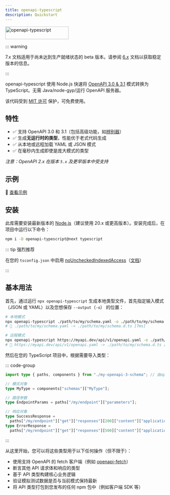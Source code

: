 ```yaml
---
title: openapi-typescript
description: Quickstart
---
```


<img src="/assets/openapi-ts.svg" alt="openapi-typescript" width="200" height="40" />

::: warning

7.x 文档适用于尚未达到生产就绪状态的 beta 版本。请参阅 [6.x](/6.x/introduction) 文档以获取稳定版本的信息。

:::

openapi-typescript 使用 Node.js 快速将 [OpenAPI 3.0 & 3.1](https://spec.openapis.org/oas/latest.html) 模式转换为 TypeScript。无需 Java/node-gyp/运行 OpenAPI 服务器。

该代码受到 [MIT 许可](https://github.com/openapi-ts/openapi-typescript/blob/main/packages/openapi-typescript/LICENSE") 保护，可免费使用。

## 特性

- ✅ 支持 OpenAPI 3.0 和 3.1（包括高级功能，如[辨别器](https://spec.openapis.org/oas/v3.1.0#discriminator-object)）
- ✅ 生成**无运行时的类型**，性能优于老式代码生成
- ✅ 从本地或远程加载 YAML 或 JSON 模式
- ✅ 在毫秒内生成即使是庞大模式的类型

_注意：OpenAPI 2.x 在版本 `5.x` 及更早版本中受支持_

## 示例

👀 [查看示例](https://github.com/openapi-ts/openapi-typescript/blob/main/packages/openapi-typescript/examples/)

## 安装

此库需要安装最新版本的 [Node.js](https://nodejs.org)（建议使用 20.x 或更高版本）。安装完成后，在项目中运行以下命令：

```bash
npm i -D openapi-typescript@next typescript
```

::: tip 强烈推荐

在您的 `tsconfig.json` 中启用 [noUncheckedIndexedAccess](https://www.typescriptlang.org/tsconfig#noUncheckedIndexedAccess)（[文档](/zh/advanced#enable-nouncheckedindexaccess-in-your-tsconfigjson)）

:::

## 基本用法

首先，通过运行 `npx openapi-typescript` 生成本地类型文件，首先指定输入模式（JSON 或 YAML）以及您想保存 `--output`（`-o`） 的位置：

```bash
# 本地模式
npx openapi-typescript ./path/to/my/schema.yaml -o ./path/to/my/schema.d.ts
# 🚀 ./path/to/my/schema.yaml -> ./path/to/my/schema.d.ts [7ms]

# 远程模式
npx openapi-typescript https://myapi.dev/api/v1/openapi.yaml -o ./path/to/my/schema.d.ts
# 🚀 https://myapi.dev/api/v1/openapi.yaml -> ./path/to/my/schema.d.ts [250ms]
```

然后在您的 TypeScript 项目中，根据需要导入类型：

::: code-group

```ts [src/my-project.ts]
import type { paths, components } from "./my-openapi-3-schema"; // 由openapi-typescript生成

// 模式对象
type MyType = components["schemas"]["MyType"];

// 路径参数
type EndpointParams = paths["/my/endpoint"]["parameters"];

// 响应对象
type SuccessResponse =
  paths["/my/endpoint"]["get"]["responses"][200]["content"]["application/json"]["schema"];
type ErrorResponse =
  paths["/my/endpoint"]["get"]["responses"][500]["content"]["application/json"]["schema"];
```

:::

从这里开始，您可以将这些类型用于以下任何操作（但不限于）：

- 使用支持 OpenAPI 的 fetch 客户端（例如 [openapi-fetch](/zh/openapi-fetch/)）
- 断言其他 API 请求体和响应的类型
- 基于 API 类型构建核心业务逻辑
- 验证模拟测试数据是否与当前模式保持最新
- 将 API 类型打包到您发布的任何 npm 包中（例如客户端 SDK 等）
